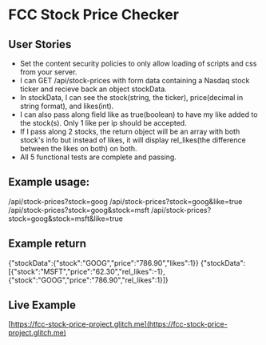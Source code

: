 # FCC Stock Price Checker

<h2>User Stories</h2>

- Set the content security policies to only allow loading of scripts and css from your server.
- I can GET /api/stock-prices with form data containing a Nasdaq stock ticker and recieve back an object stockData.
- In stockData, I can see the stock(string, the ticker), price(decimal in string format), and likes(int).
- I can also pass along field like as true(boolean) to have my like added to the stock(s). Only 1 like per ip should be accepted.
- If I pass along 2 stocks, the return object will be an array with both stock's info but instead of likes, it will display rel_likes(the difference between the likes on both) on both.
- All 5 functional tests are complete and passing.

<h2>Example usage:</h2>

/api/stock-prices?stock=goog
/api/stock-prices?stock=goog&like=true
/api/stock-prices?stock=goog&stock=msft
/api/stock-prices?stock=goog&stock=msft&like=true


<h2>Example return</h2>

{"stockData":{"stock":"GOOG","price":"786.90","likes":1}}
{"stockData":[{"stock":"MSFT","price":"62.30","rel_likes":-1},{"stock":"GOOG","price":"786.90","rel_likes":1}]}

<h2>Live Example</h2>

[https://fcc-stock-price-project.glitch.me](https://fcc-stock-price-project.glitch.me)


